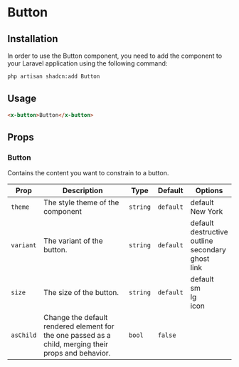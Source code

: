 # Button

## Installation

In order to use the Button component, you need to add the component to your Laravel application using the following command:

```bash
php artisan shadcn:add Button
```

## Usage

```html
<x-button>Button</x-button>
```

## Props

### Button

Contains the content you want to constrain to a button.

| Prop      | Description                                                                                          | Type     | Default   | Options                                                                        |
|-----------|------------------------------------------------------------------------------------------------------|----------|-----------|--------------------------------------------------------------------------------|
| `theme`   | The style theme of the component                                                                     | `string` | `default` | default <br/> New York                                                         |
| `variant` | The variant of the button.                                                                           | `string` | `default` | default <br/> destructive <br/> outline <br/> secondary <br/> ghost <br/> link |
| `size`    | The size of the button.                                                                              | `string` | `default` | default <br/> sm <br/> lg <br/> icon                                           |
| `asChild` | Change the default rendered element for the one passed as a child, merging their props and behavior. | `bool`   | `false`   |                                                                                |